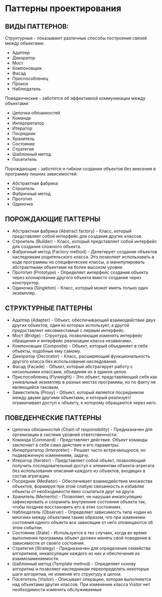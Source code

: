 # Паттерны проектирования

## ВИДЫ ПАТТЕРНОВ:

Структурные - показывают различные способы построения связей между объектами:

- Адаптер
- Декоратор
- Мост
- Компоновщик
- Фасад
- Приспособленец
- Прокси
- Наблюдатель

Поведенческие - заботятся об эффективной коммуникации между объектами:

- Цепочка обязанностей
- Команда
- Интерпретатор
- Итератор
- Посредник
- Хранитель
- Состояние
- Стратегия
- Шаблонный метод
- Посетитель

Порождающие - заботятся о гибком создании объектов без внесения в программу
лишних зависимостей:

- Абстрактная фабрика
- Строитель
- Фабричный метод
- Прототип
- Одиночка

## ПОРОЖДАЮЩИЕ ПАТТЕРНЫ

- Абстрактная фабрика (Abstract factory) - Класс, который представляет собой
  интерфейс для создания других классов.
- Строитель (Builder) - Класс, который представляет собой интерфейс для создания
  сложного объекта.
- Фабричный метод (Factory method) - Делегирует создание объектов наследникам
  родительского класса. Это позволяет использовать в коде программы не
  специфические классы, а манипулировать абстрактными объектами на более высоком
  уровне.
- Прототип (Prototype) - Определяет интерфейс создания объекта через
  клонирование другого объекта вместо создания через конструктор.
- Одиночка (Singleton) - Класс, который может иметь только один экземпляр.

## СТРУКТУРНЫЕ ПАТТЕРНЫ

- Адаптер (Adapter) - Объект, обеспечивающий взаимодействие двух других
  объектов, один из которых использует, а другой предоставляет несовместимый с
  первым интерфейс.
- Мост (Bridge) - Структура, позволяющая изменять интерфейс обращения и
  интерфейс реализации класса независимо.
- Компоновщик (Composite) - Объект, который объединяет в себе объекты, подобные
  ему самому.
- Декоратор (Decorator) - Класс, расширяющий функциональность другого класса без
  использования наследования.
- Фасад (Facade) - Объект, который абстрагирует работу с несколькими классами,
  объединяя их в единое целое.
- Приспособленец (Flyweight) - Это объект, представляющий себя как уникальный
  экземпляр в разных местах программы, но по факту не являющийся таковым.
- Заместитель (Proxy) - Объект, который является посредником между двумя другими
  объектами, и который реализует/ограничивает доступ к объекту, к которому
  обращаются через него.

## ПОВЕДЕНЧЕСКИЕ ПАТТЕРНЫ

- Цепочка обязанностей (Chain of responsibility) - Предназначен для организации
  в системе уровней ответственности.
- Команда (Command) - Представляет действие. Объект команды заключает в себе
  само действие и его параметры.
- Интерпретатор (Interpreter) - Решает часто встречающуюся, но подверженную
  изменениям, задачу.
- Итератор (Iterator) - Представляет собой объект, позволяющий получить
  последовательный доступ к элементам объекта-агрегата без использования
  описаний каждого из объектов, входящих в состав агрегации.
- Посредник (Mediator) - Обеспечивает взаимодействие множества объектов,
  формируя при этом слабую связанность и избавляя объекты от необходимости явно
  ссылаться друг на друга.
- Хранитель (Memento) - Позволяет, не нарушая инкапсуляцию зафиксировать и
  сохранить внутренние состояния объекта так, чтобы позднее восстановить его в
  этих состояниях.
- Наблюдатель (Observer) - Определяет зависимость типа «один ко многим» между
  объектами таким образом, что при изменении состояния одного объекта все
  зависящие от него оповещаются об этом событии.
- Состояние (State) - Используется в тех случаях, когда во время выполнения
  программы объект должен менять своё поведение в зависимости от своего
  состояния.
- Стратегия (Strategy) - Предназначен для определения семейства алгоритмов,
  инкапсуляции каждого из них и обеспечения их взаимозаменяемости.
- Шаблонный метод (Template method) - Определяет основу алгоритма и позволяет
  наследникам переопределять некоторые шаги алгоритма, не изменяя его структуру
  в целом.
- Посетитель (Visitor) - Описывает операцию, которая выполняется над объектами
  других классов. При изменении класса Visitor нет необходимости изменять
  обслуживаемые

